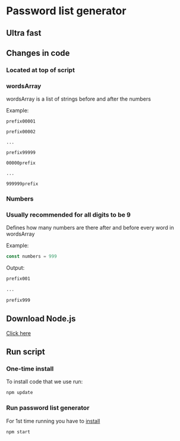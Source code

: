 # Password list generator

## Ultra fast

## Changes in code

### Located at top of script

### wordsArray

wordsArray is a list of strings before and after the numbers

Example:

```
prefix00001

prefix00002

...

prefix99999

00000prefix

...

999999prefix
```

### Numbers

### Usually recommended for all digits to be 9

Defines how many numbers are there after and before every word in wordsArray

Example:

```javascript
const numbers = 999
```

Output:

```cmd
prefix001

...

prefix999
```

## Download Node.js

[Click here](https://nodejs.org/en)

## Run script

### One-time install

To install code that we use run:

```cmd
npm update
```

### Run password list generator

For 1st time running you have to [install](#one-time-install)

```cmd
npm start
```

